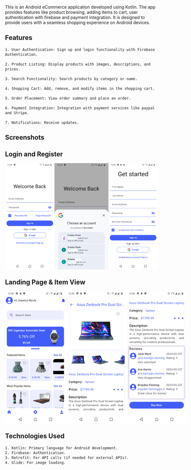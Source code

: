 This is an Android eCommerce application developed using Kotlin. The app provides features like product browsing, adding items to cart, user authentication with firebase and payment integration. It is designed to provide users with a seamless shopping experience on Android devices.

Features
--------
```
1. User Authentication: Sign up and login functionality with Firebase Authentication.

2. Product Listing: Display products with images, descriptions, and prices.

3. Search Functionality: Search products by category or name.

4. Shopping Cart: Add, remove, and modify items in the shopping cart.

5. Order Placement: View order summary and place an order.

6. Payment Integration: Integration with payment services like paypal and Stripe.

7. Notifications: Receive updates.
```

Screenshots
-----------

Login and Register 
------------------
<div style="display: flex; justify-content: space-between;">
    <img src="murstech/login.png" alt="" width="200px" height="350px">
    <img src="murstech/login_google.png" alt="" width="200px" height="350px">
    <img src="murstech/register.png" alt="" width="200px" height="350px">
</div>

Landing Page & Item View
----------
<div style="display: flex; justify-content: space-between;">
    <img src="murstech/home.png" alt="" width="200px">
    <img src="murstech/item_view_2.png" alt="" width="200px">
    <img src="murstech/item_view.png" alt="" width="200px">
</div>

Technologies Used
------------------
```
1. Kotlin: Primary language for Android development.
2. Firebase: Authentication.
3. Retrofit: For API calls (if needed for external APIs).
4. Glide: For image loading.
```